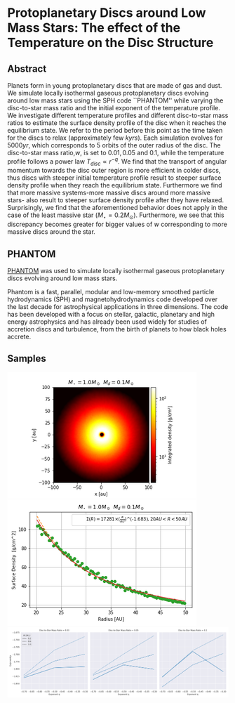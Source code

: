 # Protoplanetary Discs around Low Mass Stars: The effect of the Temperature on the Disc Structure

## Abstract

Planets form in young protoplanetary discs that are made of gas and dust. We simulate locally isothermal gaseous protoplanetary discs evolving around low mass stars using the SPH code ``PHANTOM'' while varying the disc-to-star mass ratio and the initial exponent of the temperature profile. We investigate different temperature profiles and different disc-to-star mass ratios to estimate the surface density profile of the disc when it reaches the equilibrium state.  We refer to the period before this point as the time taken for the discs to relax (approximately few $kyrs$). Each simulation evolves for $5000yr$, which corresponds to 5 orbits of the outer radius of the disc. The disc-to-star mass ratio,$w$, is set to $0.01, 0.05$ and $0.1$, while the temperature profile follows a power law $T_{disc} \propto r^{-q}$. We find that the transport of angular momentum towards the disc outer region is more efficient in colder discs, thus discs with steeper initial temperature profile result to steeper surface density profile when they reach the equilibrium state. Furthermore we find that more massive systems-more massive discs around more massive stars- also result to steeper surface density profile after they have relaxed. Surprisingly, we find that the aforementioned behavior does not apply in the case of the least massive star ($M_{\star}=0.2M_{\odot}$). Furthermore, we see that this discrepancy becomes greater for bigger values of $w$ corresponding to more massive discs around the star. 


## PHANTOM

[PHANTOM](https://phantomsph.bitbucket.io) was used to simulate locally isothermal gaseous protoplanetary discs evolving around low mass stars.

Phantom is a fast, parallel, modular and low-memory smoothed particle hydrodynamics (SPH) and magnetohydrodynamics code developed over the last decade for astrophysical applications in three dimensions. The code has been developed with a focus on stellar, galactic, planetary and high energy astrophysics and has already been used widely for studies of accretion discs and turbulence, from the birth of planets to how black holes accrete.

## Samples

![2D-image-disk_initially](/figures/Graphs_2D/r_1s_0.1d_0.3q_2D.png)
![1D-image-disk_initially](/figures/Graphs_1D/r_1s_0.1d_0.3q_1D.png)
![effect-of-initial-temperature](/figures/figure2.png)